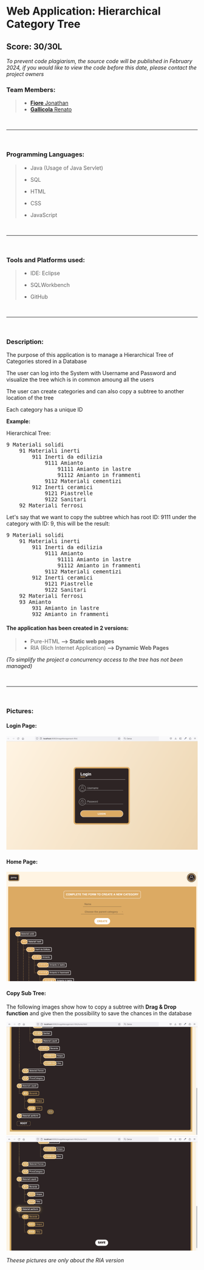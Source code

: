 # Web Application: Hierarchical Category Tree
## **Score: 30/30L**

_To prevent code plagiarism, the source code will be published in February 2024, if you would like to view the code before this date, please contact the project owners_

### Team Members:
> - [**Fiore** Jonathan](https://github.com/JonathanFiore)
> - [**Gallicola** Renato](https://github.com/RenatoGallicola)

<br/>

---
<br/>

### Programming Languages:
> - <p>Java (Usage of Java Servlet)<p> 
> - <p>SQL<p>
> - <p>HTML<p>
> - <p>CSS<p>
> - <p>JavaScript<p>

<br/>

---
<br/>

### Tools and Platforms used:
> - <p>IDE: Eclipse<p>
> - <p>SQLWorkbench<p>
> - <p>GitHub<p>

<br/>

---
<br/>

### Description:

<p>The purpose of this application is to manage a Hierarchical Tree of Categories stored in a Database<p>

<p>The user can log into the System with Username and Password and visualize the tree which is in common amoung all the users<p>

<p>The user can create categories and can also copy a subtree to another location of the tree<p>

<p>Each category has a unique ID<p>

**Example:**
<p> Hierarchical Tree: <p>

<pre>
9 Materiali solidi
    91 Materiali inerti
        911 Inerti da edilizia 
            9111 Amianto 
                91111 Amianto in lastre
                91112 Amianto in frammenti
            9112 Materiali cementizi 
        912 Inerti ceramici 
            9121 Piastrelle 
            9122 Sanitari 
    92 Materiali ferrosi 
</pre>

<p> Let's say that we want to copy the subtree which has root ID: 9111 under the category with ID: 9, this will be the result: <p>

<pre>
9 Materiali solidi
    91 Materiali inerti
        911 Inerti da edilizia 
            9111 Amianto 
                91111 Amianto in lastre
                91112 Amianto in frammenti
            9112 Materiali cementizi 
        912 Inerti ceramici 
            9121 Piastrelle 
            9122 Sanitari 
    92 Materiali ferrosi
    93 Amianto 
        931 Amianto in lastre
        932 Amianto in frammenti
</pre>

#### The application has been created in 2 versions:
> - Pure-HTML **--> Static web pages** 
> - RIA (Rich Internet Application) **--> Dynamic Web Pages**

_(To simplify the project a concurrency access to the tree has not been managed)_

<br/>

---
<br/>

### Pictures:

#### Login Page:
<img src="ImagesREADME/Login.png" alt="Image 1">

#### Home Page:
<img src="ImagesREADME/HomePage.png" alt="Image 2">


#### Copy Sub Tree:
 The following images show how to copy a subtree with **Drag & Drop function** and give then the possibility to save the chances in the database

<img src="ImagesREADME/D&D1.jpg" alt="Image 3">
<img src="ImagesREADME/D&D2.jpg" alt="Image 4">

_Theese pictures are only about the RIA version_
